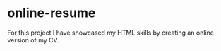 # online-resume
For this project I have showcased my HTML skills by creating an online version of my CV.
